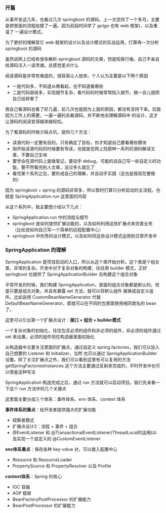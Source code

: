 ### 开篇

从事开发这几年，也看过几次 springboot 的源码，上一次坚持了一个多月，主要是把里面的流程给摸了一遍。因为前段时间学了 go(go 也有 web 框架)，以及重温了
一遍设计模式。

为了更好的理解其它 web 框架的设计以及设计模式的实战运用，打算再一次分析 springboot 的源码

虽然说网上已经有很多解析 springboot 源码的文章，但是知易行难。自己不亲自给源码注入一波灵魂，总感觉差点什么

阅读源码是非常有难度的，很容易让人放弃。个人认为主要是以下两个原因

* 一是代码多，不知道从哪看起，也不知道看哪些
* 二是代码层级多，实现细节复杂，看代码的时候常常陷入细节，搞一会儿就把自己给转晕了

我自己看源码也看了好几遍，前几次也是因为上面的原因，都没有坚持下来。后面因为工作上的需要，一遍一遍的去看源码，并不断地去理解源码中
的设计，这才让源码的阅读变得越来越轻松。

为了看源码的时候少踩点坑，提供几个方法：

* 读源代码一定要有目的。只有确定了目标，你才知道自己要看哪些模块
* 刚开始读源代码的时候要有导读，也就是在网上找那种一系列的源码解读文章，不要自己生啃
* 要学会在源代码上面做笔记，要动手 debug，可能的话自己写一些自定义的功能，要不然看完别人文章，没过多久就忘了
* 看完某个系列之后，要形成自己的理解，并且动手实践（这也是我现在要做的）

因为 springboot + spring 的源码非常多，所以暂时打算只分析启动的主流程，也就是 SpringApplication.run 这里面的内容

从这个系列中，我主要想介绍以下几点：

* SpringApplication.run 中的流程与细节
* springboot 是如何提供扩展功能的，以及如何利用这些扩展点来完善业务（比如说如何自己写一个简单的远程配置中心）
* springboot 中优秀的设计模式，以及如何将这些设计模式运用到日常开发中


### SpringApplication 的理解

SpringApplication 是项目启动的入口，所以从这个类开始分析。这个类是个组合类，非常的复杂。开发中对于复杂对象的构建，往往用 builder
模式，正好 springboot 也提供了 SpringApplicationBuilder 去构建这个组合对象

平常开发的时候，我们构建 SpringApplication，里面的组合对象都是默认的。但是只要是组合对象，并且有暴露 set 方法，就可以将默认组件
替换成自定义组件。比如说用 CustomBeanNameGenerator 代替 DefaultBeanNameGenerator，那就可以在不同的包里面使用相同类名的 bean 了。

这里可以引出第一个扩展点设计：**接口 + 组合 + builder模式**

一个复杂对象的初始化，往往包含必须的组件和非必须的组件，非必须的组件通过 set 来设置，必须的组件则在构造器里面初始化

[](./springApplication.png)

从构造器中主要关注里面的扩展点，通过自定义 spring.factories，我们可以加入自己想要的 Listener 和 Initializer，当然
也可以通过 SpringApplicationBuilder 设置。除了关注扩展点之外，我们可以看到这里有可以复用的方法 getSpringFactoriesInstances
这个方法主要通过反射来完成的，平时开发中也可以借鉴这种写法

SpringApplication 构造完成之后，通过 run 方法就可以启动项目。我们先来看一下这个 run 方法中的几个关键点

[](./springboot-core.png)

这里面主要分成三个体系：事件体系、env 体系、context 体系

**事件体系的重点**：给开发者提供强大的扩展功能

* 观察者模式
* 扩展点设计2：流程 + 事件 + 组合
* @EventListener 和 @TransactionalEventListener(ThreadLocal的运用)以及实现一个自定义的 @CustomEventListener 


**env体系重点**：保存各种 key-value 对，可以接入配置中心

* Resource 和 ResourceLoader
* PropertySource 和 PropertyResolver 以及 Profile

**context体系**：Spring 的核心

* IOC 容器
* AOP 框架
* BeanFactoryPostProcessor 的扩展能力
* BeanPostProcessor 的扩展能力








